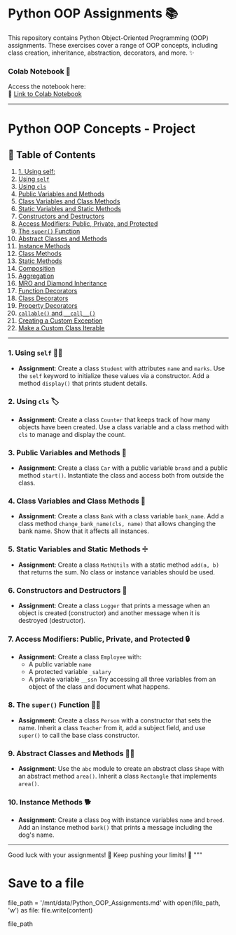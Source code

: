 
# Python OOP Assignments 📚

This repository contains Python Object-Oriented Programming (OOP) assignments. These exercises cover a range of OOP concepts, including class creation, inheritance, abstraction, decorators, and more. ✨


### Colab Notebook 📓
Access the notebook here:  
🔗 [Link to Colab Notebook](https://colab.research.google.com/drive/1P_dH5oUycTXT5XFEuYYWKcBQFHHcL0OX?usp=sharing)

---

# Python OOP Concepts - Project

## 📜 Table of Contents
1. [1. Using self:](#https://colab.research.google.com/drive/1P_dH5oUycTXT5XFEuYYWKcBQFHHcL0OX#scrollTo=lp1tvec-7fvT&line=4&uniqifier=1)
2. [Using `self`](#https://colab.research.google.com/drive/1P_dH5oUycTXT5XFEuYYWKcBQFHHcL0OX?usp=sharing)
3. [Using `cls`](#https://colab.research.google.com/drive/1P_dH5oUycTXT5XFEuYYWKcBQFHHcL0OX?usp=sharing)
4. [Public Variables and Methods](#https://colab.research.google.com/drive/1P_dH5oUycTXT5XFEuYYWKcBQFHHcL0OX?usp=sharing)
5. [Class Variables and Class Methods](#https://colab.research.google.com/drive/1P_dH5oUycTXT5XFEuYYWKcBQFHHcL0OX?usp=sharing)
6. [Static Variables and Static Methods](#https://colab.research.google.com/drive/1P_dH5oUycTXT5XFEuYYWKcBQFHHcL0OX?usp=sharing)
7. [Constructors and Destructors](#https://colab.research.google.com/drive/1P_dH5oUycTXT5XFEuYYWKcBQFHHcL0OX?usp=sharing)
8. [Access Modifiers: Public, Private, and Protected](#https://colab.research.google.com/drive/1P_dH5oUycTXT5XFEuYYWKcBQFHHcL0OX?usp=sharing)
9. [The `super()` Function](#https://colab.research.google.com/drive/1P_dH5oUycTXT5XFEuYYWKcBQFHHcL0OX?usp=sharing)
10. [Abstract Classes and Methods](#https://colab.research.google.com/drive/1P_dH5oUycTXT5XFEuYYWKcBQFHHcL0OX?usp=sharing)
11. [Instance Methods](#https://colab.research.google.com/drive/1P_dH5oUycTXT5XFEuYYWKcBQFHHcL0OX?usp=sharing)
12. [Class Methods](#https://colab.research.google.com/drive/1P_dH5oUycTXT5XFEuYYWKcBQFHHcL0OX?usp=sharing)
13. [Static Methods](#https://colab.research.google.com/drive/1P_dH5oUycTXT5XFEuYYWKcBQFHHcL0OX?usp=sharing)
14. [Composition](#https://colab.research.google.com/drive/1P_dH5oUycTXT5XFEuYYWKcBQFHHcL0OX?usp=sharing)
15. [Aggregation](#https://colab.research.google.com/drive/1P_dH5oUycTXT5XFEuYYWKcBQFHHcL0OX?usp=sharing)
16. [MRO and Diamond Inheritance](#https://colab.research.google.com/drive/1P_dH5oUycTXT5XFEuYYWKcBQFHHcL0OX?usp=sharing)
17. [Function Decorators](#https://colab.research.google.com/drive/1P_dH5oUycTXT5XFEuYYWKcBQFHHcL0OX?usp=sharing)
18. [Class Decorators](#https://colab.research.google.com/drive/1P_dH5oUycTXT5XFEuYYWKcBQFHHcL0OX?usp=sharing)
19. [Property Decorators](#https://colab.research.google.com/drive/1P_dH5oUycTXT5XFEuYYWKcBQFHHcL0OX?usp=sharing)
20. [`callable()` and `__call__()`](#https://colab.research.google.com/drive/1P_dH5oUycTXT5XFEuYYWKcBQFHHcL0OX?usp=sharing)
21. [Creating a Custom Exception](#https://colab.research.google.com/drive/1P_dH5oUycTXT5XFEuYYWKcBQFHHcL0OX?usp=sharing)
22. [Make a Custom Class Iterable](#https://colab.research.google.com/drive/1P_dH5oUycTXT5XFEuYYWKcBQFHHcL0OX?usp=sharing)

---


### 1. **Using `self`** 🧑‍💻  
- **Assignment**: Create a class `Student` with attributes `name` and `marks`. Use the `self` keyword to initialize these values via a constructor. Add a method `display()` that prints student details.

### 2. **Using `cls`** 🏷  
- **Assignment**: Create a class `Counter` that keeps track of how many objects have been created. Use a class variable and a class method with `cls` to manage and display the count.

### 3. **Public Variables and Methods** 🚗  
- **Assignment**: Create a class `Car` with a public variable `brand` and a public method `start()`. Instantiate the class and access both from outside the class.

### 4. **Class Variables and Class Methods** 🏦  
- **Assignment**: Create a class `Bank` with a class variable `bank_name`. Add a class method `change_bank_name(cls, name)` that allows changing the bank name. Show that it affects all instances.

### 5. **Static Variables and Static Methods** ➗  
- **Assignment**: Create a class `MathUtils` with a static method `add(a, b)` that returns the sum. No class or instance variables should be used.

### 6. **Constructors and Destructors** 🔨  
- **Assignment**: Create a class `Logger` that prints a message when an object is created (constructor) and another message when it is destroyed (destructor).

### 7. **Access Modifiers: Public, Private, and Protected** 🔒  
- **Assignment**: Create a class `Employee` with:
  - A public variable `name`
  - A protected variable `_salary`
  - A private variable `__ssn`
  Try accessing all three variables from an object of the class and document what happens.

### 8. **The `super()` Function** 🦸‍♂️  
- **Assignment**: Create a class `Person` with a constructor that sets the name. Inherit a class `Teacher` from it, add a subject field, and use `super()` to call the base class constructor.

### 9. **Abstract Classes and Methods** 🧑‍🏫  
- **Assignment**: Use the `abc` module to create an abstract class `Shape` with an abstract method `area()`. Inherit a class `Rectangle` that implements `area()`.

### 10. **Instance Methods** 🐕  
- **Assignment**: Create a class `Dog` with instance variables `name` and `breed`. Add an instance method `bark()` that prints a message including the dog's name.

---

Good luck with your assignments! 🚀 Keep pushing your limits! 💪
"""

# Save to a file
file_path = '/mnt/data/Python_OOP_Assignments.md'
with open(file_path, 'w') as file:
    file.write(content)

file_path



